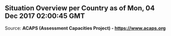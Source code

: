 ## Situation Overview per Country as of Mon, 04 Dec 2017 02:00:45 GMT

Source: **ACAPS (Assessment Capacities Project) - https://www.acaps.org**